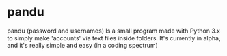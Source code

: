# pandu
pandu (password and usernames) Is a small program made with Python 3.x to simply make 'accounts' via text files inside folders. 
It's currently in alpha, and it's really simple and easy (in a coding spectrum)
